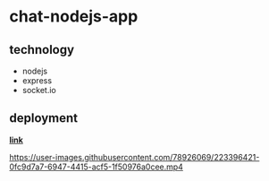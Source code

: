 # chat-nodejs-app

## technology 
- nodejs 
- express 
- socket.io
## deployment 
[**link**](https://chat-nodejs-app.onrender.com)


https://user-images.githubusercontent.com/78926069/223396421-0fc9d7a7-6947-4415-acf5-1f50976a0cee.mp4

